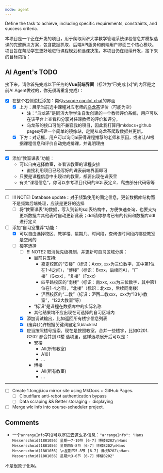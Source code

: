```yaml
---
mode: agent
---
```

Define the task to achieve, including specific requirements, constraints, and success criteria.

本项目是一个正在开发的项目，用于爬取同济大学教学管理系统课程信息并模拟选课的完整解决方案，包含数据抓取、后端API服务和前端用户界面三个核心模块。项目旨在帮助学生更好地进行课程规划和选课决策。本项目仍在继续开发，接下来的目标包括：

## AI Agent's TODO

接下来，请你首先完成以下任务的**Vue前端界面**（标注为“已完成 [x]”的内容是之前AI Agent做过的，你无须再重复完成）：

- [x] 在整个右侧边栏添加：类似[vscode copilot chat](https://github.com/microsoft/vscode-copilot-chat)的界面
  - [x] 上方：展示当前选中课程对应老师的[乌龙茶](https://1.tongji.icu/)评价（可能为空）
    - 注：“乌龙茶”是同济大学学生自发创建的一个教师评价系统，用户可以在该平台上查看和分享对任课教师的评价和评分。
    - 乌龙茶的接口可能不兼容我的项目，因此我打算用mkdocs+github pages搭建一个简单的镜像站，定期从乌龙茶爬取数据并更新。
  - [x] 下方：对话框，用户可以询问ai获得课程推荐的老师和原因，或者让AI根据课程信息和评价自动完成排课，并说明理由

---

- [x] 添加“教室课表”功能：
  - 可以自由选择教室，查看该教室的课程安排
    - 直接利用项目已经写好的课表前端界面即可
  - 只要是课程信息中出现过的教室，都要出现在课表里
  - 有关“课程信息”，你可以参考项目代码的SQL表定义、爬虫部分代码等等

---

- [ ] !!! NOTE1 Database update：对于频繁使用的固定信息，更新数据库结构而不是频繁后端处理，应该是更好的选择
  - [ ] 将“教室课表”的数据，写入到新的sql表结构中，方便快速查询，也要支持更新数据库其他表时自动更新此表；ddl请你参考已有的代码和数据库ddl进行定义
- [ ] 添加“自习室推荐”功能：
  - [x] 可以自由选择校区、教学楼、星期几、时间段，查询该时间段内哪些教室是空闲的
  - [ ] 楼宇选择
    - [ ] !!! NOTE2 取消优先级机制，并更新可自习区域分类：
      - 目前只支持: 
        - 嘉定校区的“安楼”（标识：Axxx, `xxx`为三位数字，其中第1位在1-4之间），“博楼”（标识：Bxxx，后续同A），“广楼”（Gxxx），“复楼”（Fxxx）
        - 四平路校区的“南楼”（标识：南xxx, `xxx`为三位数字，其中第1位在1-4之间），“北楼”（标识：北xxx，后续同南楼）
        - 沪西校区的“二教”（标识：沪西二教xxx，xxx为“131小教室”，“122大教室”等）
      - “标识”是课程在数据库中的实际名称
      - 其他结果均不应出现在可选择的自习区域内
    - [x] 添加调试输出，比如返回所有楼宇信息列表
    - [x] (废弃)允许根据关键词自定义blacklist
    - [x] 应当按照楼号搜索，现在是按照教室。合并一些楼宇，比如G201. G202 都合并到 G楼 选项里，这样选项展开后可以是：
      - 安楼
        - All(所有教室)
        - A101
        - ...
      - 博楼
        - All(所有教室)
        - ...

---

- [ ] Create 1.tongji.icu mirror site using MkDocs + GitHub Pages.
  - [ ] Cloudflare anti-rebot authentication bypass
  - [ ] Data scraping && Better storaging + displaying
- [ ] Merge wlc info into course-scheduler project.

## Comments

- 一个`arrangeInfo`字段可以塞进去这么多信息：`"arrangeInfo": "Hans Messerschmid(1801056) 星期一7-10节 [6-7] 博楼B202\nHans Messerschmid(1801056) 星期四5-8节 [6-7] 博楼B202\nHans Messerschmid(1801056) \n星期五5-8节 [6-7] 博楼B202\nHans Messerschmid(1801056) 星期六3-6节 [6-7] 博楼B202"`

不是很原子化啊。

